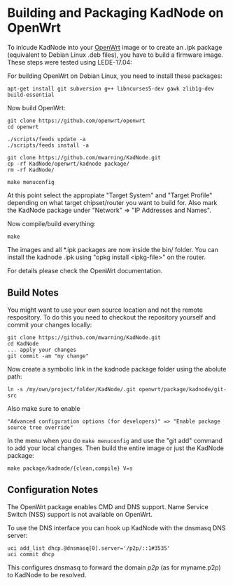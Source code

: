 # Building and Packaging KadNode on OpenWrt

To inlcude KadNode into your [OpenWrt](https://openwrt.org) image or to create an .ipk package (equivalent to Debian Linux .deb files), you have to build a firmware image.
These steps were tested using LEDE-17.04:

For building OpenWrt on Debian Linux, you need to install these packages:
```
apt-get install git subversion g++ libncurses5-dev gawk zlib1g-dev build-essential
```

Now build OpenWrt:
```
git clone https://github.com/openwrt/openwrt
cd openwrt

./scripts/feeds update -a
./scripts/feeds install -a

git clone https://github.com/mwarning/KadNode.git
cp -rf KadNode/openwrt/kadnode package/
rm -rf KadNode/

make menuconfig
```

At this point select the appropiate "Target System" and "Target Profile"
depending on what target chipset/router you want to build for.
Also mark the KadNode package under "Network" => "IP Addresses and Names".

Now compile/build everything:

```
make
```

The images and all \*.ipk packages are now inside the bin/ folder.
You can install the kadnode .ipk using "opkg install \<ipkg-file\>" on the router.

For details please check the OpenWrt documentation.

## Build Notes

You might want to use your own source location and not the remote respository.
To do this you need to checkout the repository yourself and commit your changes locally:

```
git clone https://github.com/mwarning/KadNode.git
cd KadNode
... apply your changes
git commit -am "my change"
```

Now create a symbolic link in the kadnode package folder using the abolute path:

```
ln -s /my/own/project/folder/KadNode/.git openwrt/package/kadnode/git-src
```

Also make sure to enable

```
"Advanced configuration options (for developers)" => "Enable package source tree override"
```

In the menu when you do `make menuconfig` and use the "git add" command
to add your local changes. Then build the entire image or just the KadNode package:

```
make package/kadnode/{clean,compile} V=s
```

## Configuration Notes

The OpenWrt package enables CMD and DNS support. Name Service Switch (NSS) support is not available on OpenWrt.

To use the DNS interface you can hook up KadNode with the dnsmasq DNS server:

```
uci add_list dhcp.@dnsmasq[0].server='/p2p/::1#3535'
uci commit dhcp
```

This configures dnsmasq to forward the domain *p2p* (as for myname.p2p)
to KadNode to be resolved.

